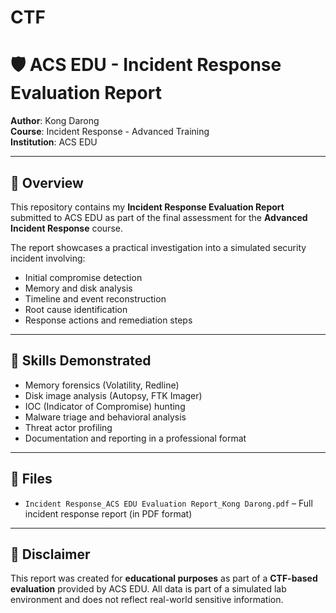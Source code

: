 # CTF
# 🛡️ ACS EDU - Incident Response Evaluation Report

**Author**: Kong Darong  
**Course**: Incident Response - Advanced Training  
**Institution**: ACS EDU  

---

## 📄 Overview

This repository contains my **Incident Response Evaluation Report** submitted to ACS EDU as part of the final assessment for the **Advanced Incident Response** course.

The report showcases a practical investigation into a simulated security incident involving:

- Initial compromise detection  
- Memory and disk analysis  
- Timeline and event reconstruction  
- Root cause identification  
- Response actions and remediation steps

---

## 🧠 Skills Demonstrated

- Memory forensics (Volatility, Redline)  
- Disk image analysis (Autopsy, FTK Imager)  
- IOC (Indicator of Compromise) hunting  
- Malware triage and behavioral analysis  
- Threat actor profiling  
- Documentation and reporting in a professional format

---

## 📂 Files

- `Incident Response_ACS EDU Evaluation Report_Kong Darong.pdf` – Full incident response report (in PDF format)

---

## 📌 Disclaimer

This report was created for **educational purposes** as part of a **CTF-based evaluation** provided by ACS EDU. All data is part of a simulated lab environment and does not reflect real-world sensitive information.



